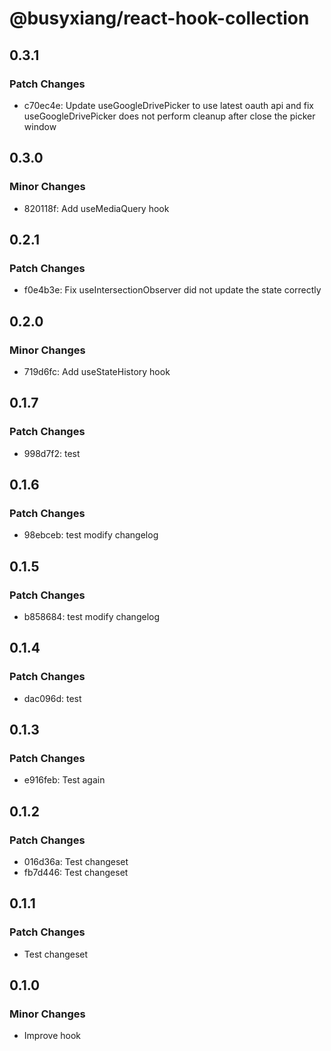 # @busyxiang/react-hook-collection

## 0.3.1

### Patch Changes

- c70ec4e: Update useGoogleDrivePicker to use latest oauth api and fix useGoogleDrivePicker does not perform cleanup after close the picker window

## 0.3.0

### Minor Changes

- 820118f: Add useMediaQuery hook

## 0.2.1

### Patch Changes

- f0e4b3e: Fix useIntersectionObserver did not update the state correctly

## 0.2.0

### Minor Changes

- 719d6fc: Add useStateHistory hook

## 0.1.7

### Patch Changes

- 998d7f2: test

## 0.1.6

### Patch Changes

- 98ebceb: test modify changelog

## 0.1.5

### Patch Changes

- b858684: test modify changelog

## 0.1.4

### Patch Changes

- dac096d: test

## 0.1.3

### Patch Changes

- e916feb: Test again

## 0.1.2

### Patch Changes

- 016d36a: Test changeset
- fb7d446: Test changeset

## 0.1.1

### Patch Changes

- Test changeset

## 0.1.0

### Minor Changes

- Improve hook
